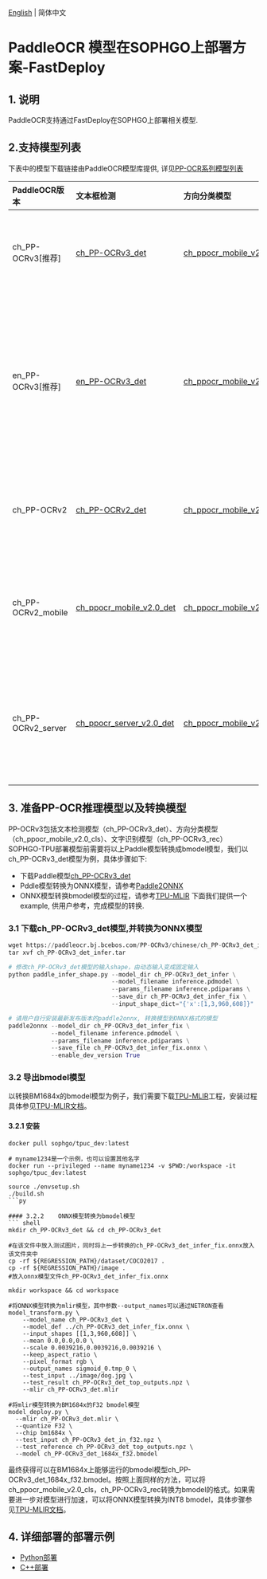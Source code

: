 [English](README.md) | 简体中文

# PaddleOCR 模型在SOPHGO上部署方案-FastDeploy

## 1. 说明  
PaddleOCR支持通过FastDeploy在SOPHGO上部署相关模型.

## 2.支持模型列表

下表中的模型下载链接由PaddleOCR模型库提供, 详见[PP-OCR系列模型列表](https://github.com/PaddlePaddle/PaddleOCR/blob/release/2.6/doc/doc_ch/models_list.md)

| PaddleOCR版本 | 文本框检测 | 方向分类模型 | 文字识别 |字典文件| 说明 |
|:----|:----|:----|:----|:----|:--------|
| ch_PP-OCRv3[推荐] |[ch_PP-OCRv3_det](https://paddleocr.bj.bcebos.com/PP-OCRv3/chinese/ch_PP-OCRv3_det_infer.tar) | [ch_ppocr_mobile_v2.0_cls](https://paddleocr.bj.bcebos.com/dygraph_v2.0/ch/ch_ppocr_mobile_v2.0_cls_infer.tar) | [ch_PP-OCRv3_rec](https://paddleocr.bj.bcebos.com/PP-OCRv3/chinese/ch_PP-OCRv3_rec_infer.tar) | [ppocr_keys_v1.txt](https://bj.bcebos.com/paddlehub/fastdeploy/ppocr_keys_v1.txt) | OCRv3系列原始超轻量模型，支持中英文、多语种文本检测 |
| en_PP-OCRv3[推荐] |[en_PP-OCRv3_det](https://paddleocr.bj.bcebos.com/PP-OCRv3/english/en_PP-OCRv3_det_infer.tar) | [ch_ppocr_mobile_v2.0_cls](https://paddleocr.bj.bcebos.com/dygraph_v2.0/ch/ch_ppocr_mobile_v2.0_cls_infer.tar) | [en_PP-OCRv3_rec](https://paddleocr.bj.bcebos.com/PP-OCRv3/english/en_PP-OCRv3_rec_infer.tar) | [en_dict.txt](https://bj.bcebos.com/paddlehub/fastdeploy/en_dict.txt) | OCRv3系列原始超轻量模型，支持英文与数字识别，除检测模型和识别模型的训练数据与中文模型不同以外，无其他区别 |
| ch_PP-OCRv2 |[ch_PP-OCRv2_det](https://paddleocr.bj.bcebos.com/PP-OCRv2/chinese/ch_PP-OCRv2_det_infer.tar) | [ch_ppocr_mobile_v2.0_cls](https://paddleocr.bj.bcebos.com/dygraph_v2.0/ch/ch_ppocr_mobile_v2.0_cls_infer.tar) | [ch_PP-OCRv2_rec](https://paddleocr.bj.bcebos.com/PP-OCRv2/chinese/ch_PP-OCRv2_rec_infer.tar) | [ppocr_keys_v1.txt](https://bj.bcebos.com/paddlehub/fastdeploy/ppocr_keys_v1.txt) | OCRv2系列原始超轻量模型，支持中英文、多语种文本检测 |
| ch_PP-OCRv2_mobile |[ch_ppocr_mobile_v2.0_det](https://paddleocr.bj.bcebos.com/dygraph_v2.0/ch/ch_ppocr_mobile_v2.0_det_infer.tar) | [ch_ppocr_mobile_v2.0_cls](https://paddleocr.bj.bcebos.com/dygraph_v2.0/ch/ch_ppocr_mobile_v2.0_cls_infer.tar) | [ch_ppocr_mobile_v2.0_rec](https://paddleocr.bj.bcebos.com/dygraph_v2.0/ch/ch_ppocr_mobile_v2.0_rec_infer.tar) | [ppocr_keys_v1.txt](https://bj.bcebos.com/paddlehub/fastdeploy/ppocr_keys_v1.txt) | OCRv2系列原始超轻量模型，支持中英文、多语种文本检测,比PPOCRv2更加轻量 |
| ch_PP-OCRv2_server |[ch_ppocr_server_v2.0_det](https://paddleocr.bj.bcebos.com/dygraph_v2.0/ch/ch_ppocr_server_v2.0_det_infer.tar) | [ch_ppocr_mobile_v2.0_cls](https://paddleocr.bj.bcebos.com/dygraph_v2.0/ch/ch_ppocr_mobile_v2.0_cls_infer.tar) | [ch_ppocr_server_v2.0_rec](https://paddleocr.bj.bcebos.com/dygraph_v2.0/ch/ch_ppocr_server_v2.0_rec_infer.tar) |[ppocr_keys_v1.txt](https://bj.bcebos.com/paddlehub/fastdeploy/ppocr_keys_v1.txt) | OCRv2服务器系列模型, 支持中英文、多语种文本检测，比超轻量模型更大，但效果更好|

## 3. 准备PP-OCR推理模型以及转换模型

PP-OCRv3包括文本检测模型（ch_PP-OCRv3_det）、方向分类模型（ch_ppocr_mobile_v2.0_cls）、文字识别模型（ch_PP-OCRv3_rec）  
SOPHGO-TPU部署模型前需要将以上Paddle模型转换成bmodel模型，我们以ch_PP-OCRv3_det模型为例，具体步骤如下:
- 下载Paddle模型[ch_PP-OCRv3_det](https://paddleocr.bj.bcebos.com/PP-OCRv3/chinese/ch_PP-OCRv3_det_infer.tar)
- Pddle模型转换为ONNX模型，请参考[Paddle2ONNX](https://github.com/PaddlePaddle/Paddle2ONNX)
- ONNX模型转换bmodel模型的过程，请参考[TPU-MLIR](https://github.com/sophgo/tpu-mlir)
下面我们提供一个example, 供用户参考，完成模型的转换.

### 3.1 下载ch_PP-OCRv3_det模型,并转换为ONNX模型
```py
wget https://paddleocr.bj.bcebos.com/PP-OCRv3/chinese/ch_PP-OCRv3_det_infer.tar
tar xvf ch_PP-OCRv3_det_infer.tar

# 修改ch_PP-OCRv3_det模型的输入shape，由动态输入变成固定输入
python paddle_infer_shape.py --model_dir ch_PP-OCRv3_det_infer \
                             --model_filename inference.pdmodel \
                             --params_filename inference.pdiparams \
                             --save_dir ch_PP-OCRv3_det_infer_fix \
                             --input_shape_dict="{'x':[1,3,960,608]}"

# 请用户自行安装最新发布版本的paddle2onnx, 转换模型到ONNX格式的模型
paddle2onnx --model_dir ch_PP-OCRv3_det_infer_fix \
            --model_filename inference.pdmodel \
            --params_filename inference.pdiparams \
            --save_file ch_PP-OCRv3_det_infer_fix.onnx \
            --enable_dev_version True
```

### 3.2 导出bmodel模型

以转换BM1684x的bmodel模型为例子，我们需要下载[TPU-MLIR](https://github.com/sophgo/tpu-mlir)工程，安装过程具体参见[TPU-MLIR文档](https://github.com/sophgo/tpu-mlir/blob/master/README.md)。
#### 3.2.1    安装
``` shell
docker pull sophgo/tpuc_dev:latest

# myname1234是一个示例，也可以设置其他名字
docker run --privileged --name myname1234 -v $PWD:/workspace -it sophgo/tpuc_dev:latest

source ./envsetup.sh
./build.sh
```py

#### 3.2.2    ONNX模型转换为bmodel模型
``` shell
mkdir ch_PP-OCRv3_det && cd ch_PP-OCRv3_det

#在该文件中放入测试图片，同时将上一步转换的ch_PP-OCRv3_det_infer_fix.onnx放入该文件夹中
cp -rf ${REGRESSION_PATH}/dataset/COCO2017 .
cp -rf ${REGRESSION_PATH}/image .
#放入onnx模型文件ch_PP-OCRv3_det_infer_fix.onnx

mkdir workspace && cd workspace

#将ONNX模型转换为mlir模型，其中参数--output_names可以通过NETRON查看
model_transform.py \
    --model_name ch_PP-OCRv3_det \
    --model_def ../ch_PP-OCRv3_det_infer_fix.onnx \
    --input_shapes [[1,3,960,608]] \
    --mean 0.0,0.0,0.0 \
    --scale 0.0039216,0.0039216,0.0039216 \
    --keep_aspect_ratio \
    --pixel_format rgb \
    --output_names sigmoid_0.tmp_0 \
    --test_input ../image/dog.jpg \
    --test_result ch_PP-OCRv3_det_top_outputs.npz \
    --mlir ch_PP-OCRv3_det.mlir

#将mlir模型转换为BM1684x的F32 bmodel模型
model_deploy.py \
  --mlir ch_PP-OCRv3_det.mlir \
  --quantize F32 \
  --chip bm1684x \
  --test_input ch_PP-OCRv3_det_in_f32.npz \
  --test_reference ch_PP-OCRv3_det_top_outputs.npz \
  --model ch_PP-OCRv3_det_1684x_f32.bmodel
```
最终获得可以在BM1684x上能够运行的bmodel模型ch_PP-OCRv3_det_1684x_f32.bmodel。按照上面同样的方法，可以将ch_ppocr_mobile_v2.0_cls，ch_PP-OCRv3_rec转换为bmodel的格式。如果需要进一步对模型进行加速，可以将ONNX模型转换为INT8 bmodel，具体步骤参见[TPU-MLIR文档](https://github.com/sophgo/tpu-mlir/blob/master/README.md)。


## 4. 详细部署的部署示例  
- [Python部署](python)
- [C++部署](cpp)
